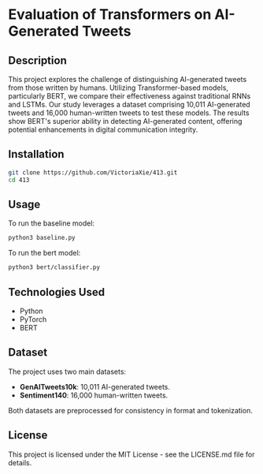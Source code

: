 
# Evaluation of Transformers on AI-Generated Tweets

## Description
This project explores the challenge of distinguishing AI-generated tweets from those written by humans. Utilizing Transformer-based models, particularly BERT, we compare their effectiveness against traditional RNNs and LSTMs. Our study leverages a dataset comprising 10,011 AI-generated tweets and 16,000 human-written tweets to test these models. The results show BERT's superior ability in detecting AI-generated content, offering potential enhancements in digital communication integrity.

## Installation

```bash
git clone https://github.com/VictoriaXie/413.git
cd 413
```

## Usage

To run the baseline model:

```bash
python3 baseline.py
```

To run the bert model:

```bash
python3 bert/classifier.py
```

## Technologies Used

- Python
- PyTorch
- BERT

## Dataset

The project uses two main datasets:
- **GenAITweets10k**: 10,011 AI-generated tweets.
- **Sentiment140**: 16,000 human-written tweets. 

Both datasets are preprocessed for consistency in format and tokenization.

## License

This project is licensed under the MIT License - see the LICENSE.md file for details.

